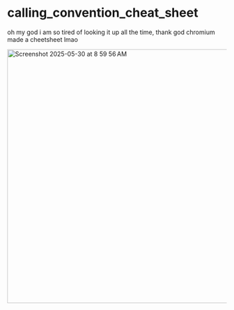 # calling_convention_cheat_sheet
oh my god i am so tired of looking it up all the time, thank god chromium made a cheetsheet lmao 

<img width="583" alt="Screenshot 2025-05-30 at 8 59 56 AM" src="https://github.com/user-attachments/assets/e6eb6944-887c-4777-8961-3aca7940e24c" />
